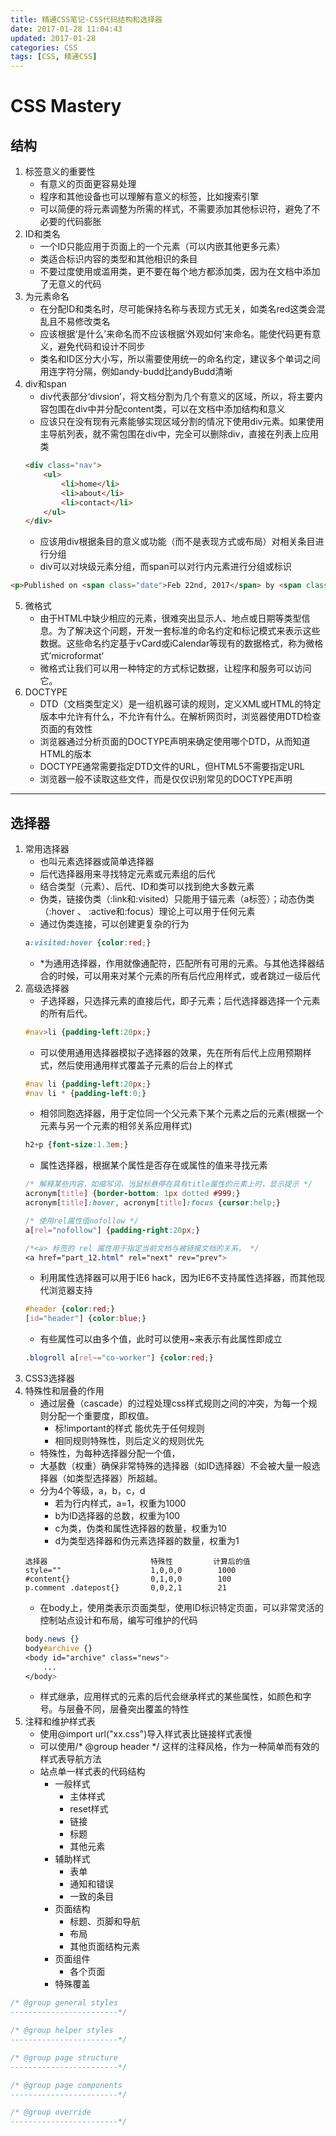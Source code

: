 ```yaml
---
title: 精通CSS笔记-CSS代码结构和选择器
date: 2017-01-28 11:04:43
updated: 2017-01-28
categories: CSS
tags: [CSS, 精通CSS]
---
```


# CSS Mastery #


## 结构 ##

1. 标签意义的重要性
    - 有意义的页面更容易处理
    - 程序和其他设备也可以理解有意义的标签，比如搜索引擎
    - 可以简便的将元素调整为所需的样式，不需要添加其他标识符，避免了不必要的代码膨胀
2. ID和类名
    - 一个ID只能应用于页面上的一个元素（可以内嵌其他更多元素）
    - 类适合标识内容的类型和其他相识的条目
    - 不要过度使用或滥用类，更不要在每个地方都添加类，因为在文档中添加了无意义的代码
3. 为元素命名
    - 在分配ID和类名时，尽可能保持名称与表现方式无关，如类名red这类会混乱且不易修改类名
    - 应该根据‘是什么’来命名而不应该根据‘外观如何’来命名。能使代码更有意义，避免代码和设计不同步
    - 类名和ID区分大小写，所以需要使用统一的命名约定，建议多个单词之间用连字符分隔，例如andy-budd比andyBudd清晰
4. div和span
    - div代表部分‘divsion’，将文档分割为几个有意义的区域，所以，将主要内容包围在div中并分配content类，可以在文档中添加结构和意义
    - 应该只在没有现有元素能够实现区域分割的情况下使用div元素。如果使用主导航列表，就不需包围在div中，完全可以删除div，直接在列表上应用类
    ```html
    <div class="nav">
        <ul>
            <li>home</li>
            <li>about</li>
            <li>contact</li>
        </ul>
    </div>
    ```
    - 应该用div根据条目的意义或功能（而不是表现方式或布局）对相关条目进行分组
    - div可以对块级元素分组，而span可以对行内元素进行分组或标识
```html
<p>Published on <span class="date">Feb 22nd, 2017</span> by <span class="author">KING</spa></p>
```
5. 微格式
    - 由于HTML中缺少相应的元素，很难突出显示人、地点或日期等类型信息。为了解决这个问题，开发一套标准的命名约定和标记模式来表示这些数据。这些命名约定基于vCard或iCalendar等现有的数据格式，称为微格式’microformat‘
    - 微格式让我们可以用一种特定的方式标记数据，让程序和服务可以访问它。
6. DOCTYPE
    - DTD（文档类型定义）是一组机器可读的规则，定义XML或HTML的特定版本中允许有什么，不允许有什么。在解析网页时，浏览器使用DTD检查页面的有效性
    - 浏览器通过分析页面的DOCTYPE声明来确定使用哪个DTD，从而知道HTML的版本
    - DOCTYPE通常需要指定DTD文件的URL，但HTML5不需要指定URL
    - 浏览器一般不读取这些文件，而是仅仅识别常见的DOCTYPE声明

---

## 选择器 ##

1. 常用选择器
    - 也叫元素选择器或简单选择器
    - 后代选择器用来寻找特定元素或元素组的后代
    - 结合类型（元素）、后代、ID和类可以找到绝大多数元素
    - 伪类，链接伪类（:link和:visited）只能用于锚元素（a标签）；动态伪类（:hover 、 :active和:focus）理论上可以用于任何元素
    - 通过伪类连接，可以创建更复杂的行为
    ```CSS
    a:visited:hover {color:red;}
    ```
    - *为通用选择器，作用就像通配符，匹配所有可用的元素。与其他选择器结合的时候，可以用来对某个元素的所有后代应用样式，或者跳过一级后代
2. 高级选择器
    - 子选择器，只选择元素的直接后代，即子元素；后代选择器选择一个元素的所有后代。
    ```CSS
    #nav>li {padding-left:20px;}
    ```
    - 可以使用通用选择器模拟子选择器的效果，先在所有后代上应用预期样式，然后使用通用样式覆盖子元素的后台上的样式
    ```CSS
    #nav li {padding-left:20px;}
    #nav li * {padding-left:0;}
    ```
    - 相邻同胞选择器，用于定位同一个父元素下某个元素之后的元素(根据一个元素与另一个元素的相邻关系应用样式)
    ```CSS
    h2+p {font-size:1.3em;}
    ```
    - 属性选择器，根据某个属性是否存在或属性的值来寻找元素
    ```CSS
    /* 解释某些内容，如缩写词，当鼠标悬停在具有title属性的元素上时，显示提示 */
    acronym[title] {border-bottom: 1px dotted #999;}
    acronym[title]:hover, acronym[title]:focus {cursor:help;}

    /* 使用rel属性值nofollow */
    a[rel="nofollow"] {padding-right:20px;}

    /*<a> 标签的 rel 属性用于指定当前文档与被链接文档的关系。 */
    <a href="part_12.html" rel="next" rev="prev">
    ```
    - 利用属性选择器可以用于IE6 hack，因为IE6不支持属性选择器，而其他现代浏览器支持
    ```CSS
    #header {color:red;}
    [id="header"] {color:blue;}
    ```
    - 有些属性可以由多个值，此时可以使用~来表示有此属性即成立
    ```CSS
    .blogroll a[rel~="co-worker"] {color:red;}
    ```
3. CSS3选择器
4. 特殊性和层叠的作用
    - 通过层叠（cascade）的过程处理css样式规则之间的冲突，为每一个规则分配一个重要度，即权值。
        * 标!important的样式 能优先于任何规则
        * 相同规则特殊性，则后定义的规则优先
    - 特殊性，为每种选择器分配一个值，
    - 大基数（权重）确保非常特殊的选择器（如ID选择器）不会被大量一般选择器（如类型选择器）所超越。
    - 分为4个等级，a，b，c，d
        * 若为行内样式，a=1，权重为1000
        * b为ID选择器的总数，权重为100
        * c为类，伪类和属性选择器的数量，权重为10
        * d为类型选择器和伪元素选择器的数量，权重为1
    ```
    选择器                       特殊性         计算后的值
    style=""                    1,0,0,0        1000
    #content{}                  0,1,0,0        100
    p.comment .datepost{}       0,0,2,1        21
    ```
    - 在body上，使用类表示页面类型，使用ID标识特定页面，可以非常灵活的控制站点设计和布局，编写可维护的代码
    ```CSS
    body.news {}
    body#archive {}
    <body id="archive" class="news">
        ...
    </body>
    ```
    - 样式继承，应用样式的元素的后代会继承样式的某些属性，如颜色和字号。与层叠不同，层叠突出覆盖的特性
5. 注释和维护样式表
    - 使用@import url("xx.css")导入样式表比<link href="xx.css" />链接样式表慢
    - 可以使用/* @group header */ 这样的注释风格，作为一种简单而有效的样式表导航方法
    - 站点单一样式表的代码结构
        - 一般样式
            * 主体样式
            * reset样式
            * 链接
            * 标题
            * 其他元素
        - 辅助样式
            * 表单
            * 通知和错误
            * 一致的条目
        - 页面结构
            * 标题、页脚和导航
            * 布局
            * 其他页面结构元素
        - 页面组件
            * 各个页面
        - 特殊覆盖
```css
/* @group general styles
------------------------*/

/* @group helper styles
------------------------*/

/* @group page structure
------------------------*/

/* @group page components
------------------------*/

/* @group override
------------------------*/
```